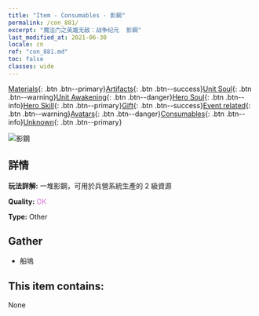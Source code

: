 ```yaml
---
title: "Item - Consumables - 影鋼"
permalink: /con_881/
excerpt: "魔法门之英雄无敌：战争纪元  影鋼"
last_modified_at: 2021-06-30
locale: cn
ref: "con_881.md"
toc: false
classes: wide
---
```

 [Materials](/ItemsCN/){: .btn .btn--primary}[Artifacts](/ItemsCN/Artifacts/){: .btn .btn--success}[Unit Soul](/ItemsCN/UnitSoul/){: .btn .btn--warning}[Unit Awakening](/ItemsCN/UnitAwakening/){: .btn .btn--danger}[Hero Soul](/ItemsCN/HeroSoul/){: .btn .btn--info}[Hero Skill](/ItemsCN/HeroSkill/){: .btn .btn--primary}[Gift](/ItemsCN/Gift/){: .btn .btn--success}[Event related](/ItemsCN/Events/){: .btn .btn--warning}[Avatars](/ItemsCN/Avatars/){: .btn .btn--danger}[Consumables](/ItemsCN/Consumables/){: .btn .btn--info}[Unknown](/ItemsCN/Unknown/){: .btn .btn--primary}

 ![影鋼](/images/t/i_114.png)

## 詳情
 **玩法詳解:** 一堆影鋼，可用於兵營系統生產的 2 級資源

 **Quality:** <span style="color: #DA70D6">OK</span>

 **Type:** Other

## Gather

*    船塢 

## This item contains:

  None

